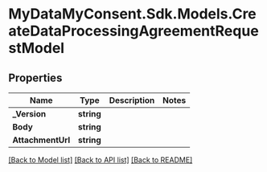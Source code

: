 # MyDataMyConsent.Sdk.Models.CreateDataProcessingAgreementRequestModel

## Properties

Name | Type | Description | Notes
------------ | ------------- | ------------- | -------------
**_Version** | **string** |  | 
**Body** | **string** |  | 
**AttachmentUrl** | **string** |  | 

[[Back to Model list]](../README.md#documentation-for-models) [[Back to API list]](../README.md#documentation-for-api-endpoints) [[Back to README]](../README.md)

